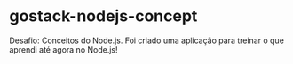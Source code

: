 # gostack-nodejs-concept
Desafio: Conceitos do Node.js. Foi criado uma aplicação para treinar o que aprendi até agora no Node.js!

